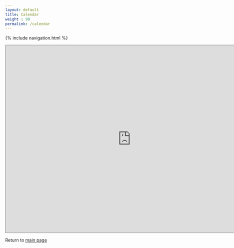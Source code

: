 ```yaml
---
layout: default
title: Calendar
weight : 98
permalink: /calendar
---
```

<style>
#cal {
  position: relative;
  }
</style>


{% include navigation.html %}

<iframe src="https://calendar.google.com/calendar/embed?height=600&wkst=1&bgcolor=%23B39DDB&ctz=America%2FChicago&title=Upcoming%20FAIROS%20Events&src=Y2U1NzRhZTM5Y2JhOTMyNDIyZDAzNjA1MzFlZDE1OGI0ZmQ4MjdiMDY1YmE3Yjk1YjMxNTk1MWVjYTYwNDVlOEBncm91cC5jYWxlbmRhci5nb29nbGUuY29t&color=%238E24AA" title = "FAIROS Events Calendar" style="border:solid 1px #777" width="800" height="600" frameborder="0" scrolling="no" id="cal"></iframe>

Return to [main page](home.md)

